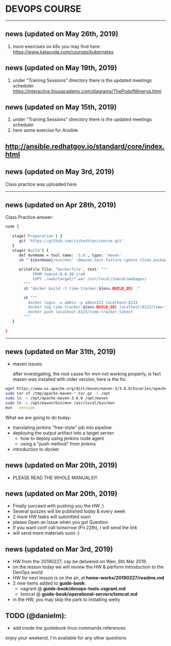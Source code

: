 # DEVOPS COURSE


---
## news (updated on May 26th, 2019)
1. more exercises on k8s you may find here: https://www.katacoda.com/courses/kubernetes
 
## news (updated on May 19th, 2019)
1. under "Training Sessions" directory there is the updated meetings scheduler
https://interactive.linuxacademy.com/diagrams/ThePodofMinerva.html

## news (updated on May 15th, 2019)
1. under "Training Sessions" directory there is the updated meetings scheduler
2. here some exercise for Ansible

http://ansible.redhatgov.io/standard/core/index.html
---
## news (updated on May 3rd, 2019)
Class practice was uploaded here

---
## news (updated on Apr 28th, 2019)

Class Practice answer:
```bash
node {
   
   stage('Preparation') {
	  git 'https://github.com/zivkashtan/course.git'
   }
   stage('Build') {
	  def mvnHome = tool name: '3.6', type: 'maven'
      sh "'${mvnHome}/bin/mvn' -Dmaven.test.failure.ignore clean package"
	  
	  writeFile file: "Dockerfile", text: """
			FROM tomcat:8.0.20-jre8
			COPY ./web/target/*.war /usr/local/tomcat/webapps/
		"""
		sh "docker build -t time-tracker:${env.BUILD_ID} ."

		sh """
		  docker login -u admin -p admin123 localhost:8123
		  docker tag time-tracker:${env.BUILD_ID} localhost:8123/time-tracker:latest
		  docker push localhost:8123/time-tracker:latest
		"""
   }
   
}
```

---
## news (updated on Mar 31th, 2019)
- maven issues:
  
  after investigating, the root cause for mvn not working properly, is fact maven was installed with older version, here is the fix:
```bash
wget https://www-us.apache.org/dist/maven/maven-3/3.6.0/binaries/apache-maven-3.6.0-bin.tar.gz -P /tmp
sudo tar xf /tmp/apache-maven-*.tar.gz -C /opt
sudo ln -s /opt/apache-maven-3.6.0 /opt/maven
sudo ln -s /opt/maven/bin/mvn /usr/local/bin/mvn
mvn --version
```
What we are going to do today: 
- translating jenkins "free-style" job into pipeline 
- deploying the output artifact into a target server:
  - how to deploy using jenkins node agent
  - using a "push method" from jenkins 
- introduction to docker


## news (updated on Mar 20th, 2019)
- PLEASE READ THE WHOLE MANUALS!!!

## news (updated on Mar 20th, 2019)
- Finally succeed with pushing you the HW :) 
- Several quizzes will be published today & every week 
- 2 more HW tasks will submitted soon
- please Open an Issue when you got Question
- if you want conf call tomorrow (Fri 22th), I will send the link
- will send more materials soon :)


## news (updated on Mar 3rd, 2019)
- HW from the 20190227, cay be delivered on Wen, 6th Mar 2019.
- on the lesson today we will review the HW & perform Introduction to the DevOps world
- HW for next lesson is on the air, at **home-works/20190227/readme.md**
- 2 new items added to **guide-book**:
    - vagrant @ **guide-book/devops-tools.vagrant.md**
    - tomcat @ **guide-book/operational-servers/tomcat.md**
- in the HW, you may skip the park to installing wetty 

## TODO (@danielm):
- add inside the guidebook linux commands references

enjoy your weekend,
I'm available for any other questions 
